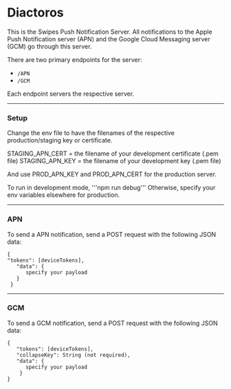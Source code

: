 # Diactoros

This is the Swipes Push Notification Server. All notifications to the
Apple Push Notification server (APN) and the Google Cloud 
Messaging server (GCM) go through this server.  

There are two primary endpoints for the server:  
* ``/APN``
* ``/GCM``  

Each endpoint servers the respective server. 
___ 
### Setup
Change the env file to have the filenames of the respective production/staging key or certificate.

STAGING_APN_CERT = the filename of your development certificate (.pem file)
STAGING_APN_KEY = the filename of your development key (.pem file)

And use PROD_APN_KEY and PROD_APN_CERT for the production server.

To run in development mode, '''npm run debug'''
Otherwise, specify your env variables elsewhere for production.
___
### APN 

To send a APN notification, send a POST request with the following
JSON data:
```
{
"tokens": [deviceTokens],  
   "data": {  
      specify your payload  
   }  
 }  
 ```

___
### GCM
To send a GCM notification, send a POST request with the following
JSON data:
```
{
   "tokens": [deviceTokens],
   "collapseKey": String (not required),
   "data": {
      specify your payload
    }
}
```